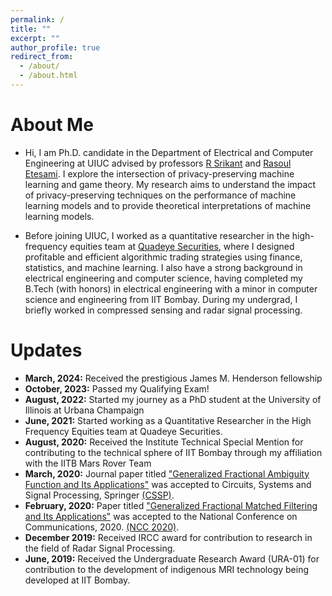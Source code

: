```yaml
---
permalink: /
title: ""
excerpt: ""
author_profile: true
redirect_from: 
  - /about/
  - /about.html
---
```




# About Me
* Hi, I am Ph.D. candidate in the Department of Electrical and Computer Engineering at UIUC advised by professors [R Srikant](https://sites.google.com/a/illinois.edu/srikant/home) and [Rasoul Etesami](http://etesami.ise.illinois.edu/). I explore the intersection of privacy-preserving machine learning and game theory. My research aims to understand the impact of privacy-preserving techniques on the performance of machine learning models and to provide theoretical interpretations of machine learning models. 

* Before joining UIUC, I worked as a quantitative researcher in the high-frequency equities team at [Quadeye Securities](https://www.quadeye.com/), where I designed profitable and efficient algorithmic trading strategies using finance, statistics, and machine learning. I also have a strong background in electrical engineering and computer science, having completed my B.Tech (with honors) in electrical engineering with a minor in computer science and engineering from IIT Bombay. During my undergrad, I briefly worked in compressed sensing and radar signal processing.

# Updates
* <b>March, 2024:</b> Received the prestigious James M. Henderson fellowship 
* <b>October, 2023:</b> Passed my Qualifying Exam!
* <b>August, 2022:</b> Started my journey as a PhD student at the University of Illinois at Urbana Champaign
* <b>June, 2021:</b> Started working as a Quantitative Researcher in the High Frequency Equities team at Quadeye Securities.
* <b>August, 2020:</b> Received the Institute Technical Special Mention for contributing to the technical sphere of IIT Bombay through my affiliation with the IITB Mars Rover Team 
* <b>March, 2020:</b> Journal paper titled ["Generalized Fractional Ambiguity Function and Its Applications"](http://ameyanjarlekar.github.io/files/GFAF.pdf) was accepted to Circuits, Systems and Signal Processing, Springer [(CSSP)](https://www.springer.com/journal/34).
* <b>February, 2020:</b> Paper titled ["Generalized Fractional Matched Filtering and Its Applications"](http://ameyanjarlekar.github.io/files/GFMF.pdf) was accepted to the National Conference on Communications, 2020. [(NCC 2020)](http://www.ncc2020.iitkgp.ac.in/).
* <b>December 2019:</b> Received IRCC award for contribution to research in the field of Radar Signal Processing. 
* <b>June, 2019:</b> Received the Undergraduate Research Award (URA-01) for contribution to the development of indigenous MRI technology being developed at IIT Bombay.
